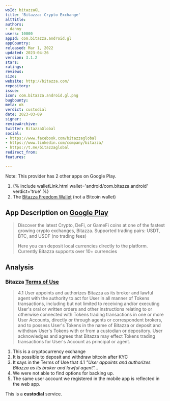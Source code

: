 ```yaml
---
wsId: bitazzaGL
title: 'Bitazza: Crypto Exchange'
altTitle: 
authors:
- danny
users: 10000
appId: com.bitazza.android.gl
appCountry: 
released: Mar 1, 2022
updated: 2023-04-26
version: 3.1.2
stars: 
ratings: 
reviews: 
size: 
website: http://bitazza.com/
repository: 
issue: 
icon: com.bitazza.android.gl.png
bugbounty: 
meta: ok
verdict: custodial
date: 2023-03-09
signer: 
reviewArchive: 
twitter: BitazzaGlobal
social:
- https://www.facebook.com/bitazzaglobal
- https://www.linkedin.com/company/bitazza/
- https://t.me/bitazzaglobal
redirect_from: 
features: 

---
```


Note: This provider has 2 other apps on Google Play.

1. {% include walletLink.html wallet='android/com.bitazza.android' verdict='true' %}
2. The [Bitazza Freedom Wallet](https://play.google.com/store/apps/details?id=com.bitazza.freedom.wallet&hl=en&gl=US) (not a Bitcoin wallet)

## App Description on [Google Play](https://play.google.com/store/apps/details?id=com.bitazza.android.gl) 

> Discover the latest Crypto, DeFi, or GameFi coins at one of the fastest growing crypto exchanges, Bitazza. Supported trading pairs: USDT, BTC, and USDF (no trading fees)
>
> Here you can deposit local currencies directly to the platform. Currently Bitazza supports over 10+ currencies

## Analysis 

### Bitazza [Terms of Use](https://bitazza.com/user-agreement) 

> 4.1 User appoints and authorizes Bitazza as its broker and lawful agent with the authority to act for User in all manner of Tokens transactions, including but not limited to receiving and/or executing User's oral or written orders and other instructions relating to or otherwise connected with Tokens trading transactions in one or more User Accounts, directly or through agents or correspondent brokers, and to possess User's Tokens in the name of Bitazza or deposit and withdraw User's Tokens with or from a custodian or depository. User acknowledges and agrees that Bitazza may effect Tokens trading transactions for User's Account as principal or agent.

1. This is a cryptocurrency exchange 
2. It is possible to deposit and withdraw bitcoin after KYC
3. It says in the Terms of Use that 4.1 *"User appoints and authorizes Bitazza as its broker and lawful agent"...*
4. We were not able to find options for backing up.
5. The same user account we registered in the mobile app is reflected in the web app. 

This is a **custodial** service.